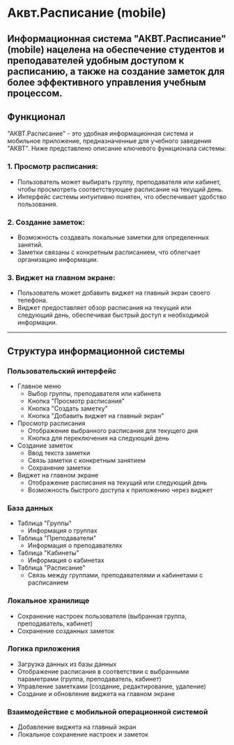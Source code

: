 # Аквт.Расписание (mobile)

Информационная система "АКВТ.Расписание" (mobile) нацелена на обеспечение студентов и преподавателей удобным доступом к расписанию, а также на создание заметок для более эффективного управления учебным процессом.
---
## Функционал
"АКВТ.Расписание" - это удобная информационная система и мобильное приложение, предназначенные для учебного заведения "АКВТ". Ниже представлено описание ключевого функционала системы:

### 1. Просмотр расписания:

- Пользователь может выбирать группу, преподавателя или кабинет, чтобы просмотреть соответствующее расписание на текущий день.
- Интерфейс системы интуитивно понятен, что обеспечивает удобство пользования.

### 2. Создание заметок:

- Возможность создавать локальные заметки для определенных занятий.
- Заметки связаны с конкретным расписанием, что облегчает организацию информации.

### 3. Виджет на главном экране:

- Пользователь может добавить виджет на главный экран своего телефона.
- Виджет предоставляет обзор расписания на текущий или следующий день, обеспечивая быстрый доступ к необходимой информации.
---
## Структура информационной системы

### Пользовательский интерфейс
- Главное меню
    - Выбор группы, преподавателя или кабинета
    - Кнопка "Просмотр расписания"
    - Кнопка "Создать заметку"
    - Кнопка "Добавить виджет на главный экран"
- Просмотр расписания
    - Отображение выбранного расписания для текущего дня
    - Кнопка для переключения на следующий день
- Создание заметок
    - Ввод текста заметки
    - Связь заметки с конкретным занятием
    - Сохранение заметки
- Виджет на главном экране
    - Отображение расписания на текущий или следующий день
    - Возможность быстрого доступа к приложению через виджет
### База данных
- Таблица "Группы"
    - Информация о группах
- Таблица "Преподаватели"
    - Информация о преподавателях
- Таблица "Кабинеты"
    - Информация о кабинетах
- Таблица "Расписание"
    - Связь между группами, преподавателями и кабинетами с расписанием

### Локальное хранилище
- Сохранение настроек пользователя (выбранная группа, преподаватель, кабинет)
- Сохранение созданных заметок

### Логика приложения
- Загрузка данных из базы данных
- Отображение расписания в соответствии с выбранными параметрами (группа, преподаватель, кабинет)
- Управление заметками (создание, редактирование, удаление)
- Создание и обновление виджета на главном экране

### Взаимодействие с мобильной операционной системой
- Добавление виджета на главный экран
- Локальное сохранение настроек и заметок